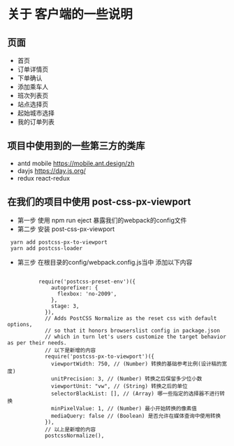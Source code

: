 # 关于 客户端的一些说明

##  页面
- 首页
- 订单详情页
- 下单确认
- 添加乘车人
- 班次列表页
- 站点选择页
- 起始城市选择
- 我的订单列表


## 项目中使用到的一些第三方的类库

-  antd mobile  https://mobile.ant.design/zh
- dayjs   https://day.js.org/
- redux react-redux 


## 在我们的项目中使用 post-css-px-viewport 
- 第一步  使用 npm run eject 暴露我们的webpack的config文件
- 第二步  安装 post-css-px-viewport  
```
 yarn add postcss-px-to-viewport
 yarn add postcss-loader 
```
- 第三步 在根目录的config/webpack.config.js当中 添加以下内容

```

          require('postcss-preset-env')({
              autoprefixer: {
                flexbox: 'no-2009',
              },
              stage: 3,
            }),
            // Adds PostCSS Normalize as the reset css with default options,
            // so that it honors browserslist config in package.json
            // which in turn let's users customize the target behavior as per their needs.
            // 以下是新增的内容 
            require('postcss-px-to-viewport')({
              viewportWidth: 750, // (Number) 转换的基础参考比例(设计稿的宽度)
              unitPrecision: 3, // (Number) 转换之后保留多少位小数
              viewportUnit: "vw", // (String) 转换之后的单位
              selectorBlackList: [], // (Array) 哪一些指定的选择器不进行转换
              minPixelValue: 1, // (Number) 最小开始转换的像素值
              mediaQuery: false // (Boolean) 是否允许在媒体查询中使用转换
            }),
            // 以上是新增的内容
            postcssNormalize(),


```


